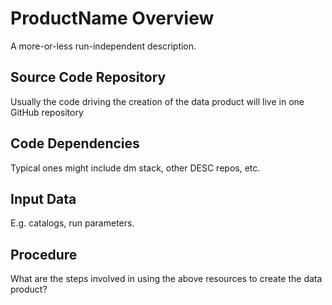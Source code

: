 # ProductName Overview
A more-or-less run-independent description.

## Source Code Repository
Usually the code driving the creation of the data product will live
in one GitHub repository

## Code Dependencies
Typical ones might include dm stack, other DESC repos, etc.

## Input Data
E.g. catalogs, run parameters.

## Procedure
What are the steps involved in using the above resources to create the
data product?


